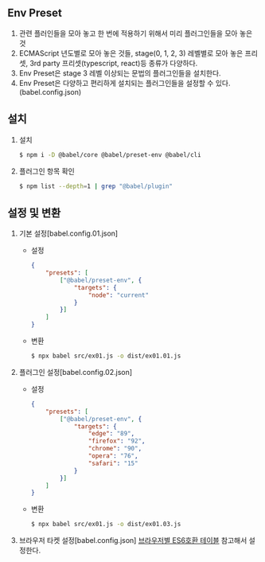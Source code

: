 ## Env Preset
1.  관련 플러인들을 모아 놓고 한 번에 적용하기 위해서 미리 플러그인들을 모아 놓은 것
2.  ECMAScript 년도별로 모아 놓은 것들, stage(0, 1, 2, 3) 레벨별로 모아 놓은 프리셋, 3rd party 프리셋(typescript, react)등 종류가 다양하다.
3.  Env Preset은 stage 3 레벨 이상되는 문법의 플러그인들을 설치한다.
4.  Env Preset은 다양하고 편리하게 설치되는 플러그인들을 설정할 수 있다.(babel.config.json)

## 설치
1. 설치
    ```bash
    $ npm i -D @babel/core @babel/preset-env @babel/cli 
    ```
2.  플러그인 항목 확인
    ```bash
    $ npm list --depth=1 | grep "@babel/plugin"
    ```

## 설정 및 변환
1.  기본 설정[babel.config.01.json]

    -   설정
        ```json
        {
            "presets": [
                ["@babel/preset-env", {
                    "targets": {
                        "node": "current"
                    }
                }]
            ]
        }    
        ```

    -   변환
        ```bash
        $ npx babel src/ex01.js -o dist/ex01.01.js
        ```

2.  플러그인 설정[babel.config.02.json]

    -   설정
        ```json
        {
            "presets": [
                ["@babel/preset-env", {
                    "targets": {
                        "edge": "89",
                        "firefox": "92",
                        "chrome": "90",
                        "opera": "76",
                        "safari": "15"
                    }
                }]
            ]
        }    
        ```

    -   변환
        ```bash
        $ npx babel src/ex01.js -o dist/ex01.03.js
        ```


3.  브라우저 타켓 설정[babel.config.json]
    [브라우저별 ES6호환 테이블](https://kangax.github.io/compat-table/es6/) 참고해서 설정한다.


